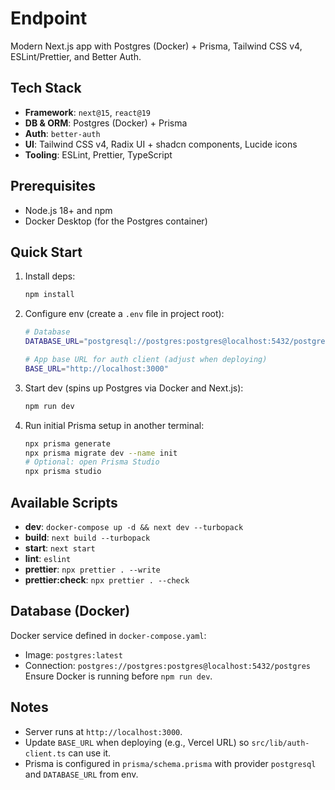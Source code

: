 # Endpoint

Modern Next.js app with Postgres (Docker) + Prisma, Tailwind CSS v4, ESLint/Prettier, and Better Auth.

## Tech Stack

- **Framework**: `next@15`, `react@19`
- **DB & ORM**: Postgres (Docker) + Prisma
- **Auth**: `better-auth`
- **UI**: Tailwind CSS v4, Radix UI + shadcn components, Lucide icons
- **Tooling**: ESLint, Prettier, TypeScript

## Prerequisites

- Node.js 18+ and npm
- Docker Desktop (for the Postgres container)

## Quick Start

1. Install deps:
   ```bash
   npm install
   ```
2. Configure env (create a `.env` file in project root):

   ```bash
   # Database
   DATABASE_URL="postgresql://postgres:postgres@localhost:5432/postgres"

   # App base URL for auth client (adjust when deploying)
   BASE_URL="http://localhost:3000"
   ```

3. Start dev (spins up Postgres via Docker and Next.js):
   ```bash
   npm run dev
   ```
4. Run initial Prisma setup in another terminal:
   ```bash
   npx prisma generate
   npx prisma migrate dev --name init
   # Optional: open Prisma Studio
   npx prisma studio
   ```

## Available Scripts

- **dev**: `docker-compose up -d && next dev --turbopack`
- **build**: `next build --turbopack`
- **start**: `next start`
- **lint**: `eslint`
- **prettier**: `npx prettier . --write`
- **prettier:check**: `npx prettier . --check`

## Database (Docker)

Docker service defined in `docker-compose.yaml`:

- Image: `postgres:latest`
- Connection: `postgres://postgres:postgres@localhost:5432/postgres`
  Ensure Docker is running before `npm run dev`.

## Notes

- Server runs at `http://localhost:3000`.
- Update `BASE_URL` when deploying (e.g., Vercel URL) so `src/lib/auth-client.ts` can use it.
- Prisma is configured in `prisma/schema.prisma` with provider `postgresql` and `DATABASE_URL` from env.
